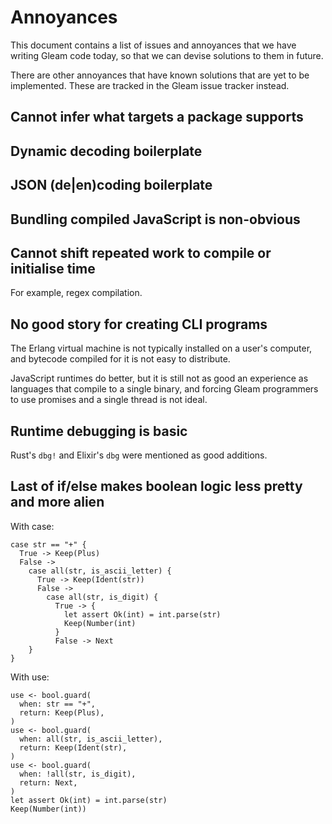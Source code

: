 # Annoyances

This document contains a list of issues and annoyances that we have writing
Gleam code today, so that we can devise solutions to them in future.

There are other annoyances that have known solutions that are yet to be
implemented. These are tracked in the Gleam issue tracker instead.

## Cannot infer what targets a package supports

## Dynamic decoding boilerplate

## JSON (de|en)coding boilerplate

## Bundling compiled JavaScript is non-obvious

## Cannot shift repeated work to compile or initialise time

For example, regex compilation.

## No good story for creating CLI programs

The Erlang virtual machine is not typically installed on a user's computer, and
bytecode compiled for it is not easy to distribute.

JavaScript runtimes do better, but it is still not as good an experience as
languages that compile to a single binary, and forcing Gleam programmers to use
promises and a single thread is not ideal.

## Runtime debugging is basic

Rust's `dbg!` and Elixir's `dbg` were mentioned as good additions.

## Last of if/else makes boolean logic less pretty and more alien

With case:

```gleam
case str == "+" {
  True -> Keep(Plus)
  False ->
    case all(str, is_ascii_letter) {
      True -> Keep(Ident(str))
      False ->
        case all(str, is_digit) {
          True -> {
            let assert Ok(int) = int.parse(str)
            Keep(Number(int)
          }
          False -> Next
    }
}
```

With use:

```gleam
use <- bool.guard(
  when: str == "+",
  return: Keep(Plus),
)
use <- bool.guard(
  when: all(str, is_ascii_letter),
  return: Keep(Ident(str),
)
use <- bool.guard(
  when: !all(str, is_digit),
  return: Next,
)
let assert Ok(int) = int.parse(str)
Keep(Number(int))
```
